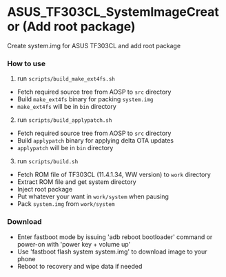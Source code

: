 ASUS_TF303CL_SystemImageCreator (Add root package)
=========================

Create system.img for ASUS TF303CL and add root package

### How to use

1. run `scripts/build_make_ext4fs.sh`
  - Fetch required source tree from AOSP to `src` directory
  - Build `make_ext4fs` binary for packing `system.img`
  - `make_ext4fs` will be in `bin` directory

2. run `scripts/build_applypatch.sh`
  - Fetch required source tree from AOSP to `src` directory
  - Build `applypatch` binary for applying delta OTA updates
  - `applypatch` will be in `bin` directory

3. run `scripts/build.sh`
  - Fetch ROM file of TF303CL (11.4.1.34, WW version) to `work` directory
  - Extract ROM file and get system directory
  - Inject root package
  - Put whatever your want in `work/system` when pausing
  - Pack `system.img` from `work/system`

### Download

 * Enter fastboot mode by issuing 'adb reboot bootloader' command or power-on with 'power key + volume up'
 * Use 'fastboot flash system system.img' to download image to your phone
 * Reboot to recovery and wipe data if needed
